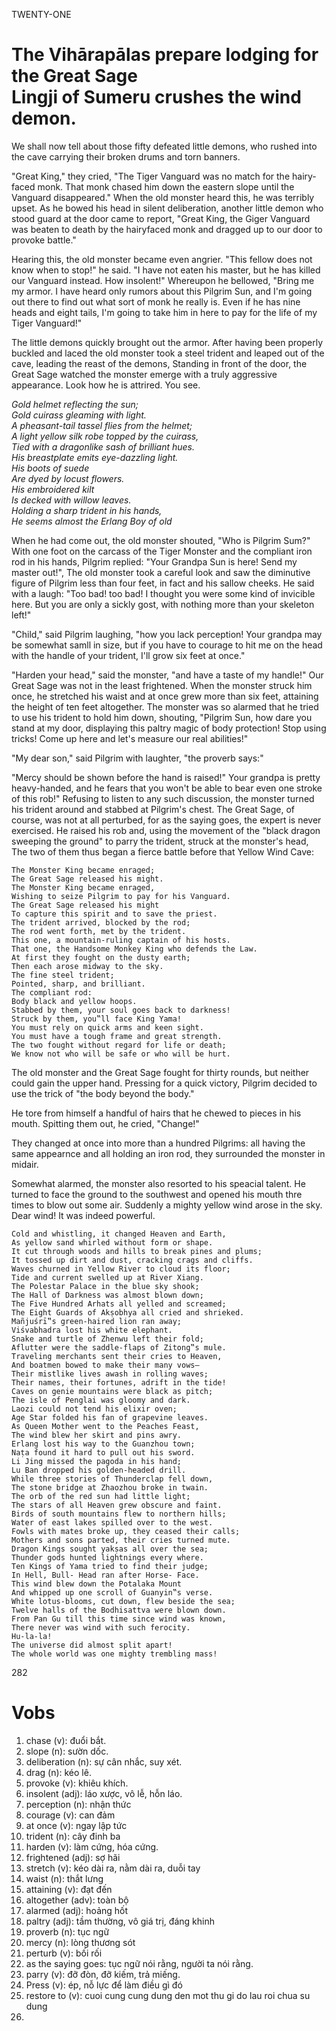 TWENTY-ONE
# The Vihārapālas prepare lodging for the Great Sage <br> Lingji of Sumeru crushes the wind demon.

We shall now tell about those fifty defeated little demons, who rushed into the cave carrying their broken drums and torn banners.

"Great King," they cried, "The Tiger Vanguard was no match for the hairy-faced monk. That monk chased him down the eastern slope until the Vanguard disappeared." When the old monster heard this, he was terribly upset. As he bowed his head in silent deliberation, another little demon who stood guard at the door came to report, "Great King, the Giger Vanguard was beaten to death by the hairyfaced monk and dragged up to our door to provoke battle."

Hearing this, the old monster became even angrier. "This fellow does not know when to stop!" he said. "I have not eaten his master, but he has killed our Vanguard instead. How insolent!" Whereupon he bellowed, "Bring me my armor. I have heard only rumors about this Pilgrim Sun, and I'm going out there to find out what sort of monk he really is. Even if he has nine heads and eight tails, I'm going to take him in here to pay for the life of my Tiger Vanguard!"

The little demons quickly brought out the armor. After having been properly buckled and laced the old monster took a steel trident and leaped out of the cave, leading the reast of the demons, Standing in front of the door, the Great Sage watched the monster emerge with a truly aggressive appearance. Look how he is attrired. You see.

*Gold helmet reflecting the sun;<br>*
*Gold cuirass gleaming with light.<br>*
*A pheasant-tail tassel flies from the helmet;<br>*
*A light yellow silk robe topped by the cuirass,<br>*
*Tied with a dragonlike sash of brilliant hues.<br>*
*His breastplate emits eye-dazzling light.<br>*
*His boots of suede<br>*
*Are dyed by locust flowers.<br>*
*His embroidered kilt<br>*
*Is decked with willow leaves.<br>*
*Holding a sharp trident in his hands,<br>*
*He seems almost the Erlang Boy of old<br>*

When he had come out, the old monster shouted, "Who is Pilgrim Sum?" With one foot on the carcass of the Tiger Monster and the compliant iron rod in his hands, Pilgrim replied: "Your Grandpa Sun is here! Send my master out!", The old monster took a careful look and saw the diminutive figure of Pilgrim less than four feet, in fact and his sallow cheeks. He said with a laugh: "Too bad! too bad! I thought you were some kind of invicible here. But you are only a sickly gost, with nothing more than your skeleton left!"

"Child," said Pilgrim laughing, "how you lack perception! Your grandpa may be somewhat samll in size, but if you have to courage to hit me on the head with the handle of your trident, I'll grow six feet at once."

"Harden your head," said the monster, "and have a taste of my handle!" Our Great Sage was not in the least frightened. When the monster struck him once, he stretched his waist and at once grew more than six feet, attaining the height of ten feet altogether. The monster was so alarmed that he tried to use his trident to hold him down, shouting, "Pilgrim Sun, how dare you stand at my door, displaying this paltry magic of body protection! Stop using tricks! Come up here and let's measure our real abilities!"

"My dear son," said Pilgrim with laughter, "the proverb says:"

"Mercy should be shown before the hand is raised!" Your grandpa is pretty heavy-handed, and he fears that you won't be able to bear even one stroke of this rob!" Refusing to listen to any such discussion, the monster turned his trident around and stabbed at Pilgrim's chest. The Great Sage, of course, was not at all perturbed, for as the saying goes, the expert is never exercised. He raised his rob and, using the movement of the "black dragon sweeping the ground" to parry the trident, struck at the monster's head, The two of them thus began a fierce battle before that Yellow Wind Cave:
```
The Monster King became enraged;
The Great Sage released his might.
The Monster King became enraged,
Wishing to seize Pilgrim to pay for his Vanguard.
The Great Sage released his might
To capture this spirit and to save the priest.
The trident arrived, blocked by the rod;
The rod went forth, met by the trident.
This one, a mountain-ruling captain of his hosts.
That one, the Handsome Monkey King who defends the Law.
At first they fought on the dusty earth;
Then each arose midway to the sky.
The fine steel trident;
Pointed, sharp, and brilliant.
The compliant rod:
Body black and yellow hoops.
Stabbed by them, your soul goes back to darkness!
Struck by them, you‟ll face King Yama!
You must rely on quick arms and keen sight.
You must have a tough frame and great strength.
The two fought without regard for life or death;
We know not who will be safe or who will be hurt.
```
The old monster and the Great Sage fought for thirty rounds, but neither could gain the upper hand. Pressing for a quick victory, Pilgrim decided to use the trick of "the body beyond the body."

He tore from himself a handful of hairs that he chewed to pieces in his mouth. Spitting them out, he cried, "Change!"

They changed at once into more than a hundred Pilgrims: all having the same appearnce and all holding an iron rod, they surrounded the monster in midair.

Somewhat alarmed, the monster also resorted to his speacial talent. He turned to face the ground to the southwest and opened his mouth thre times to blow out some air. Suddenly a mighty yellow wind arose in the sky. Dear wind! It was indeed powerful.
```
Cold and whistling, it changed Heaven and Earth,
As yellow sand whirled without form or shape.
It cut through woods and hills to break pines and plums;
It tossed up dirt and dust, cracking crags and cliffs.
Waves churned in Yellow River to cloud its floor;
Tide and current swelled up at River Xiang.
The Polestar Palace in the blue sky shook;
The Hall of Darkness was almost blown down;
The Five Hundred Arhats all yelled and screamed;
The Eight Guards of Akṣobhya all cried and shrieked.
Mañjuśrī‟s green-haired lion ran away;
Viśvabhadra lost his white elephant.
Snake and turtle of Zhenwu left their fold;
Aflutter were the saddle-flaps of Zitong‟s mule.
Traveling merchants sent their cries to Heaven,
And boatmen bowed to make their many vows—
Their mistlike lives awash in rolling waves;
Their names, their fortunes, adrift in the tide!
Caves on genie mountains were black as pitch;
The isle of Penglai was gloomy and dark.
Laozi could not tend his elixir oven;
Age Star folded his fan of grapevine leaves.
As Queen Mother went to the Peaches Feast,
The wind blew her skirt and pins awry.
Erlang lost his way to the Guanzhou town;
Naṭa found it hard to pull out his sword.
Li Jing missed the pagoda in his hand;
Lu Ban dropped his golden-headed drill.
While three stories of Thunderclap fell down,
The stone bridge at Zhaozhou broke in twain.
The orb of the red sun had little light;
The stars of all Heaven grew obscure and faint.
Birds of south mountains flew to northern hills;
Water of east lakes spilled over to the west.
Fowls with mates broke up, they ceased their calls;
Mothers and sons parted, their cries turned mute.
Dragon Kings sought yakṣas all over the sea;
Thunder gods hunted lightnings every where.
Ten Kings of Yama tried to find their judge;
In Hell, Bull- Head ran after Horse- Face.
This wind blew down the Potalaka Mount
And whipped up one scroll of Guanyin‟s verse.
White lotus-blooms, cut down, flew beside the sea;
Twelve halls of the Bodhisattva were blown down.
From Pan Gu till this time since wind was known,
There never was wind with such ferocity.
Hu-la-la!
The universe did almost split apart!
The whole world was one mighty trembling mass!
```
282
# Vobs

1. chase (v): đuổi bắt.
2. slope (n): sườn dốc.
3. deliberation (n): sự cân nhắc, suy xét.
4. drag (n): kéo lê.
5. provoke (v): khiêu khích.
6. insolent (adj): láo xược, vô lễ, hỗn láo.
7. perception (n): nhận thức
8. courage (v): can đảm
9. at once (v): ngay lập tức
10. trident (n): cây đinh ba
11. harden (v): làm cứng, hóa cứng.
12. frightened (adj): sợ hãi
13. stretch (v): kéo dài ra, nằm dài ra, duỗi tay
14. waist (n): thắt lưng
15. attaining (v): đạt đến
16. altogether (adv): toàn bộ
17. alarmed (adj): hoảng hốt
18. paltry (adj): tầm thường, vô giá trị, đáng khinh
19. proverb (n): tục ngữ
20. mercy (n): lòng thương sót
21. perturb (v): bối rối
22. as the saying goes: tục ngữ nói rằng, người ta nói rằng.
23. parry (v): đỡ đòn, đỡ kiếm, trả miếng.
24. Press (v): ép, nỗ lực để làm điều gì đó
25. restore to (v): cuoi cung cung dung den mot thu gi do lau roi chua su dung
26. 

